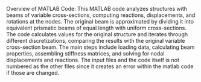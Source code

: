 Overview of MATLAB Code: 
This MATLAB code analyzes structures with beams of variable cross-sections, computing reactions, displacements, and rotations at the nodes. The original beam is approximated by dividing it into equivalent prismatic beams of equal length with uniform cross-sections. The code calculates values for the original structure and iterates through different discretizations, comparing the results with the original variable cross-section beam. The main steps include loading data, calculating beam properties, assembling stiffness matrices, and solving for nodal displacements and reactions. The input files and the code itself is not numbered as the other files since it creates an error within the matlab code if those are changed.

